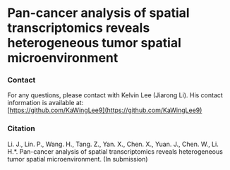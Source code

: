 # Pan-cancer analysis of spatial transcriptomics reveals heterogeneous tumor spatial microenvironment


### Contact
For any questions, please contact with Kelvin Lee (Jiarong Li). His contact information is available at:  
[https://github.com/KaWingLee9](https://github.com/KaWingLee9)

### Citation
Li. J., Lin. P., Wang. H., Tang. Z., Yan. X., Chen. X., Yuan. J., Chen. W., Li. H.*. Pan-cancer analysis of spatial transcriptomics reveals heterogeneous tumor spatial microenvironment. (In submission)
